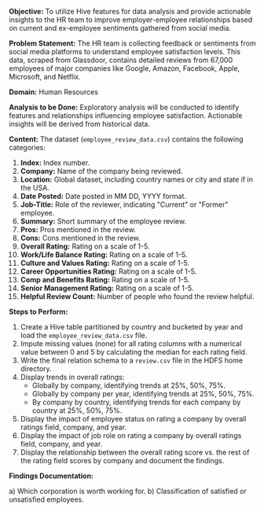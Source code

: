 **Objective:** To utilize Hive features for data analysis and provide actionable insights to the HR team to improve employer-employee relationships based on current and ex-employee sentiments gathered from social media.

**Problem Statement:** The HR team is collecting feedback or sentiments from social media platforms to understand employee satisfaction levels. This data, scraped from Glassdoor, contains detailed reviews from 67,000 employees of major companies like Google, Amazon, Facebook, Apple, Microsoft, and Netflix.

**Domain:** Human Resources

**Analysis to be Done:** Exploratory analysis will be conducted to identify features and relationships influencing employee satisfaction. Actionable insights will be derived from historical data.

**Content:** The dataset (`employee_review_data.csv`) contains the following categories:

1. **Index:** Index number.
2. **Company:** Name of the company being reviewed.
3. **Location:** Global dataset, including country names or city and state if in the USA.
4. **Date Posted:** Date posted in MM DD, YYYY format.
5. **Job-Title:** Role of the reviewer, indicating "Current" or "Former" employee.
6. **Summary:** Short summary of the employee review.
7. **Pros:** Pros mentioned in the review.
8. **Cons:** Cons mentioned in the review.
9. **Overall Rating:** Rating on a scale of 1-5.
10. **Work/Life Balance Rating:** Rating on a scale of 1-5.
11. **Culture and Values Rating:** Rating on a scale of 1-5.
12. **Career Opportunities Rating:** Rating on a scale of 1-5.
13. **Comp and Benefits Rating:** Rating on a scale of 1-5.
14. **Senior Management Rating:** Rating on a scale of 1-5.
15. **Helpful Review Count:** Number of people who found the review helpful.

**Steps to Perform:**

1. Create a Hive table partitioned by country and bucketed by year and load the `employee_review_data.csv` file.
2. Impute missing values (none) for all rating columns with a numerical value between 0 and 5 by calculating the median for each rating field.
3. Write the final relation schema to a `review.csv` file in the HDFS home directory.
4. Display trends in overall ratings:
   - Globally by company, identifying trends at 25%, 50%, 75%.
   - Globally by company per year, identifying trends at 25%, 50%, 75%.
   - By company by country, identifying trends for each company by country at 25%, 50%, 75%.
5. Display the impact of employee status on rating a company by overall ratings field, company, and year.
6. Display the impact of job role on rating a company by overall ratings field, company, and year.
7. Display the relationship between the overall rating score vs. the rest of the rating field scores by company and document the findings.

**Findings Documentation:**

a) Which corporation is worth working for.
b) Classification of satisfied or unsatisfied employees.
